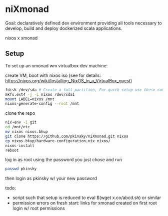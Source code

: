 # niXmonad

Goal: declaratively defined dev environment providing all tools necessary to develop, build and deploy dockerized scala applications.

nixos x xmonad

Setup
------

To set up an xmonad wm virtualbox dev machine:

create VM, boot with nixos iso (see for details: https://nixos.org/wiki/Installing_NixOS_in_a_VirtualBox_guest)

```bash
fdisk /dev/sda # Create a full partition, For quick setup use these commands in order: n, p, 1, <Enter>, <Enter>, w
mkfs.ext4 -j -L nixos /dev/sda1
mount LABEL=nixos /mnt
nixos-generate-config --root /mnt
```

clone the repo
```bash
nix-env -i git
cd /mnt/etc
mv nixos nixos.bkup
git clone https://github.com/pkinsky/niXmonad.git nixos
cp nixos.bkup/hardware-configuration.nix nixos/
nixos-install
reboot
```

log in as root using the password you just chose and run

```bash
passwd pkinsky
```

then login as pkinsky w/ your new password

todo:
- script such that setup is reduced to eval $(wget x.co/abcd.sh) or similar
- permission errors on fresh start: links for xmonad created on first root login w/ root permissions
